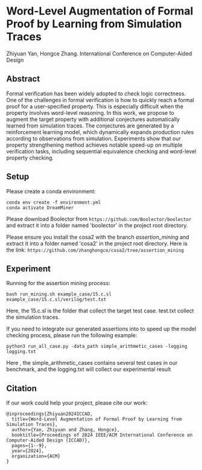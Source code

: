 # Word-Level Augmentation of Formal Proof by Learning from Simulation Traces

Zhiyuan Yan, Hongce Zhang. International Conference on Computer-Aided Design

## Abstract

Formal verification has been widely adopted to check logic correctness. One of the challenges in formal  verification is how to quickly reach a formal proof for a user-specified property. This is especially difficult when the property involves word-level reasoning. In this work, we propose to augment the target property with additional conjectures automatically learned from simulation traces. The conjectures are generated by a reinforcement learning model, which dynamically expands production rules according to observations from simulation. Experiments show that our property strengthening method achieves notable speed-up on multiple verification tasks, including sequential equivalence checking and word-level property checking.

## Setup

Please create a conda environment:

```
conda env create -f environment.yml
conda activate DreamMiner
```

Please download Boolector from `https://github.com/Boolector/boolector` and extract it into a folder named 'boolector' in the project root directory.

Please ensure you install the cosa2 with the branch *assertion_mining* and extract it into a folder named 'cosa2' in the project root directory. Here is the link: `https://github.com/zhanghongce/cosa2/tree/assertion_mining`

## Experiment

Running for the assertion mining process:

```
bash run_mining.sh example_case/15.c.sl example_case/15.c.sl/verilog/test.txt
```

Here, the 15.c.sl is the folder that collect the target test case. test.txt collect the simulation traces.

If you need to integrate our generated assertions into to speed up the model checking process, please run the following example:

```
python3 run_all_case.py -data_path simple_arithmetic_cases -logging logging.txt
```

Here , the simple_arithmetic_cases contains several test cases in our  benchmark, and the logging.txt will collect our experimental result

## Citation

If our work could help your project, please cite our work:

```
@inproceedings{Zhiyuan2024ICCAD,
  title={Word-Level Augmentation of Formal Proof by Learning from Simulation Traces},
  author={Yan, Zhiyuan and Zhang, Hongce},
  booktitle={Proceedings of 2024 IEEE/ACM International Conference on Computer-Aided Design (ICCAD)},
  pages={1--9},
  year={2024},
  organization={ACM}
}
```
